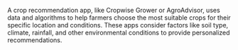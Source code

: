 A crop recommendation app, like Cropwise Grower or AgroAdvisor, uses data and algorithms to help farmers choose the most suitable crops for their specific location and conditions. These apps consider factors like soil type, climate, rainfall, and other environmental conditions to provide personalized recommendations. 
